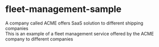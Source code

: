# fleet-management-sample

A company called ACME offers SaaS solution to different shipping companies  
This is an example of a fleet management service offered by the ACME company to different companies

